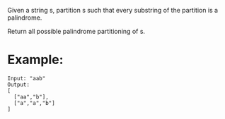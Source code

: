 Given a string s, partition s such that every substring of the partition is a palindrome.

Return all possible palindrome partitioning of s.

# Example:
```
Input: "aab"
Output:
[
  ["aa","b"],
  ["a","a","b"]
]
```